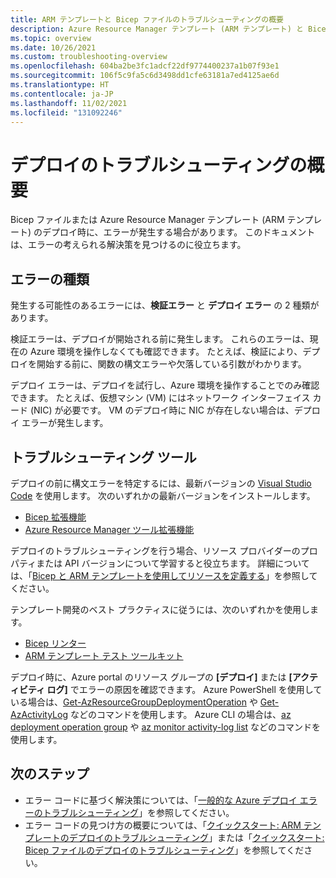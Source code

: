 ```yaml
---
title: ARM テンプレートと Bicep ファイルのトラブルシューティングの概要
description: Azure Resource Manager テンプレート (ARM テンプレート) と Bicep ファイルを使用した Azure リソースのデプロイのトラブルシューティングについて説明します。
ms.topic: overview
ms.date: 10/26/2021
ms.custom: troubleshooting-overview
ms.openlocfilehash: 604ba2be3fc1adcf22df9774400237a1b07f93e1
ms.sourcegitcommit: 106f5c9fa5c6d3498dd1cfe63181a7ed4125ae6d
ms.translationtype: HT
ms.contentlocale: ja-JP
ms.lasthandoff: 11/02/2021
ms.locfileid: "131092246"
---
```

# <a name="what-is-deployment-troubleshooting"></a>デプロイのトラブルシューティングの概要

Bicep ファイルまたは Azure Resource Manager テンプレート (ARM テンプレート) のデプロイ時に、エラーが発生する場合があります。 このドキュメントは、エラーの考えられる解決策を見つけるのに役立ちます。

## <a name="error-types"></a>エラーの種類

発生する可能性のあるエラーには、**検証エラー** と **デプロイ エラー** の 2 種類があります。

検証エラーは、デプロイが開始される前に発生します。 これらのエラーは、現在の Azure 環境を操作しなくても確認できます。 たとえば、検証により、デプロイを開始する前に、関数の構文エラーや欠落している引数がわかります。

デプロイ エラーは、デプロイを試行し、Azure 環境を操作することでのみ確認できます。 たとえば、仮想マシン (VM) にはネットワーク インターフェイス カード (NIC) が必要です。 VM のデプロイ時に NIC が存在しない場合は、デプロイ エラーが発生します。

## <a name="troubleshooting-tools"></a>トラブルシューティング ツール

デプロイの前に構文エラーを特定するには、最新バージョンの [Visual Studio Code](https://code.visualstudio.com) を使用します。 次のいずれかの最新バージョンをインストールします。

* [Bicep 拡張機能](https://marketplace.visualstudio.com/items?itemName=ms-azuretools.vscode-bicep)
* [Azure Resource Manager ツール拡張機能](https://marketplace.visualstudio.com/items?itemName=msazurermtools.azurerm-vscode-tools)

デプロイのトラブルシューティングを行う場合、リソース プロバイダーのプロパティまたは API バージョンについて学習すると役立ちます。 詳細については、「[Bicep と ARM テンプレートを使用してリソースを定義する](/azure/templates)」を参照してください。

テンプレート開発のベスト プラクティスに従うには、次のいずれかを使用します。

* [Bicep リンター](../bicep/linter.md)
* [ARM テンプレート テスト ツールキット](../templates/test-toolkit.md)

デプロイ時に、Azure portal のリソース グループの **[デプロイ]** または **[アクティビティ ログ]** でエラーの原因を確認できます。 Azure PowerShell を使用している場合は、[Get-AzResourceGroupDeploymentOperation](/powershell/module/az.resources/get-azresourcegroupdeploymentoperation) や [Get-AzActivityLog](/powershell/module/az.monitor/get-azactivitylog) などのコマンドを使用します。 Azure CLI の場合は、[az deployment operation group](/cli/azure/deployment/operation/group) や [az monitor activity-log list](/cli/azure/monitor/activity-log#az_monitor_activity_log_list) などのコマンドを使用します。

## <a name="next-steps"></a>次のステップ

- エラー コードに基づく解決策については、「[一般的な Azure デプロイ エラーのトラブルシューティング](common-deployment-errors.md)」を参照してください。
- エラー コードの見つけ方の概要については、「[クイックスタート: ARM テンプレートのデプロイのトラブルシューティング](quickstart-troubleshoot-arm-deployment.md)」または「[クイックスタート: Bicep ファイルのデプロイのトラブルシューティング](quickstart-troubleshoot-bicep-deployment.md)」を参照してください。
